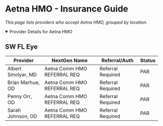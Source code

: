 # Aetna HMO - Insurance Guide

*This page lists providers who accept Aetna HMO, grouped by location.*

<details open><summary>Provider Details for Aetna HMO</summary>

## SW FL Eye

| Provider | NextGen Name | Referral/Auth | Status |
|----------|-------------|--------------|--------|
| Albert Smolyar, MD | Aetna Comm HMO REFERRAL REQ | Referral Required | PAR |
| Brian Marhue, OD | Aetna Comm HMO REFERRAL REQ | Referral Required | PAR |
| Penny Orr, OD | Aetna Comm HMO REFERRAL REQ | Referral Required | PAR |
| Sarah Johnson, OD | Aetna Comm HMO REFERRAL REQ | Referral Required | PAR |

</details>

